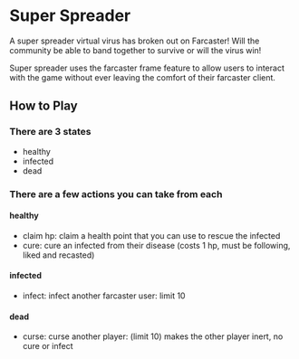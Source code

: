 # Super Spreader

A super spreader virtual virus has broken out on Farcaster! Will the community be able to band together to survive or will the virus win!

Super spreader uses the farcaster frame feature to allow users to interact with the game without ever leaving the comfort of their farcaster client.

## How to Play

### There are 3 states

- healthy
- infected
- dead

### There are a few actions you can take from each

#### healthy

- claim hp: claim a health point that you can use to rescue the infected
- cure: cure an infected from their disease (costs 1 hp, must be following, liked and recasted)

#### infected

- infect: infect another farcaster user: limit 10

#### dead

- curse: curse another player: (limit 10) makes the other player inert, no cure or infect
